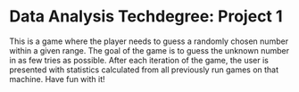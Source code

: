 # Data Analysis Techdegree: Project 1

This is a game where the player needs to guess a randomly chosen number within a given range. The goal of the game is to guess the unknown number in as few tries as possible. After each iteration of the game, the user is presented with statistics calculated from all previously run games on that machine. Have fun with it!
